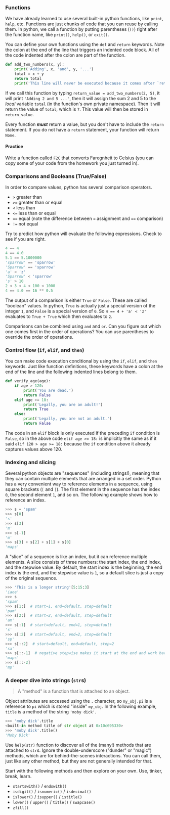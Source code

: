 ### Functions

We have already learned to use several built-in python functions, like `print`,
`help`, etc. Functions are just chunks of code that you can reuse by calling
them. In python, we call a function by putting parentheses (`()`) right after
the function name, like `print()`, `help()`, or `exit()`.

You can define your own functions using the `def` and `return` keywords. Note
the colon at the end of the line that triggers an indented code block. All of
the code indented after the colon are part of the function.

```python
def add_two_numbers(x, y):
    print('Adding', x, 'and', y, '...')
    total = x + y
    return total
    print('This line will never be executed because it comes after `return`.')
```

If we call this function by typing `return_value = add_two_numbers(2, 5)`, it
will print `'Adding 2 and 5 ...'`, then it will assign the sum 2 and 5 to the
*local* variable `total` (in the function's own private namespace).  Then it
will return the value of `total`, which is `7`. This value will then be stored
in `return_value`.

Every function ***must*** return a value, but you don't have to include the
`return` statement. If you do not have a `return` statement, your function will
return `None`. 

#### Practice

Write a function called `F2C` that converts Faregnheit to Celsius (you can copy
some of your code from the homework you just turned in).


### Comparisons and Booleans (True/False)

In order to compare values, python has several comparison operators.

* `>`  greater than
* `>=` greater than or equal
* `<`  less than
* `<=` less than or equal
* `==` equal (note the difference between `=` assignment and `==` comparison)
* `!=` not equal

Try to predict how python will evaluate the following expressions. Check to see
if you are right.

```python
4 == 4
4 == 4.0
5.1 == 5.1000000
'sparrow' == 'sparrow'
'Sparrow' == 'sparrow'
'a' < 'z'
'Sparrow' < 'sparrow'
's' > 10
2 < 3 < 4 < 100 < 1000
4 == 4.0 == 16 ** 0.5
```

The output of a comparison is either `True` or `False`. These are called
"boolean" values. In python, `True` is actually just a special version of the
integer `1`, and `False` is a special version of `0`. So `4 == 4 + 'a' < 'z'`
evaluates to `True + True` which then evaluates to `2`.

Comparisons can be combined using `and` and `or`. Can you figure out which one
comes first in the order of operations? You can use parentheses to override the
order of operations.

### Control flow (`if`, `elif`, and `then`)

You can make code execution conditional by using the `if`, `elif`, and `then`
keywords. Just like function definitions, these keywords have a colon at the
end of the line and the following indented lines belong to them.

```python
def verify_age(age):
    if age > 120:
        print('You are dead.')
        return False
    elif age >= 18:
        print('Legally, you are an adult!')
        return True
    else:
        print('Legally, you are not an adult.')
        return False
```

The code in an `elif` block is only executed if the preceding `if` condition is
`False`, so in the above code `elif age >= 18:` is implicitly the same as if it
said `elif 120 > age >= 18:` because the `if` condition above it already
captures values above 120.

### Indexing and slicing

Several python objects are "sequences" (including strings!), meaning that they
can contain multiple elements that are arranged in a set order. Python has a
very convenient way to reference elements in a sequence, using square brackets
(`[` and `]`). The first element in the sequence has the index `0`, the second
element `1`, and so on. The following example shows how to reference an index.

```python
>>> s = 'spam'
>>> s[0]
's'
>>> s[3]
'm'
>>> s[-1]
'm'
>>> s[3] + s[2] + s[1] + s[0]
'maps'
```

A "slice" of a sequence is like an index, but it can reference multiple
elements.  A slice consists of three numbers: the start index, the end index,
and the stepwise value.  By default, the start index is the beginning, the end
index is the end, and the stepwise value is `1`, so a default slice is just a
copy of the original sequence.

```python
>>> 'This is a longer string'[5:15:3]
'iaoe'
>>> s
'spam'
>>> s[1:]  # start=1, end=default, step=default
'pam'
>>> s[2:]  # start=2, end=default, step=default
'am'
>>> s[:1]  # start=default, end=1, step=default
's'
>>> s[:2]  # start=default, end=2, step=default
'sp'
>>> s[::2]  # start=default, end=default, step=2
'sa'
>>> s[::-1]  # negative stepwise makes it start at the end and work backwards
'maps'
>>> s[::-2]
'mp'
```

### A deeper dive into strings (`str`s)

> A "method" is a function that is attached to an object.

Object attributes are accessed using the `.` character, so `my_obj.pi` is a
reference to `pi` which is stored "inside" `my_obj`. In the following example,
`title` is a method of the string `'moby dick'`.

```python
>>> 'moby dick'.title
<built-in method title of str object at 0x10c695330>
>>> 'moby dick'.title()
'Moby Dick'
```

Use `help(str)` function to discover all of the (many!) methods that are
attached to `str`s. Ignore the double-underscore ("dunder" or "magic")
methods, which are for behind-the-scenes interactions. You can call them,
just like any other method, but they are not generally intended for that.


Start with the following methods and then explore on your own. Use, tinker,
break, learn.

* `startswith()` / `endswith()`
* `isdigit()` / `isnumeric()` / `isdecimal()`
* `islower()` / `isupper()` / `istitle()`
* `lower()` / `upper()` / `title()` / `swapcase()`
* `zfill()`
